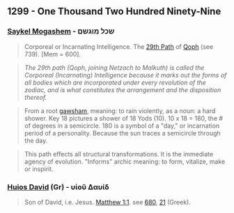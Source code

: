 ## 1299 - One Thousand Two Hundred Ninety-Nine

### [Saykel Mogashem](/keys/ShKL.MVGShMf) - שכל מוגשם
> Corporeal or Incarnating Intelligence. The [29th Path](29) of [Qoph](/keys/Q) (see 739). [Mem = 600].

> *The 29th path (Qoph, joining Netzach to Malkuth) is called the Corporeal (Incarnating) Intelligence because it marks out the forms of all bodies which are incorporated under every revolution of the zodiac, and is what constitutes the arrangement and the disposition thereof.*

> From a root [gawsham](/keys/GShM), meaning: to rain violently, as a noun: a hard shower. Key 18 pictures a shower of 18 Yods (10). 10 x 18 = 180, the # of degrees in a semicircle. 180 is a symbol of a "day," or incarnation period of a personality. Because the sun traces a semicircle through the day.

> This path effects all structural transformations. It is the immediate agency of evolution. "Informs" archic meaning: to form, vitalize, make or inspirit.

### [Huios David](/greek?word=uios.dauid) (Gr) - υἱοῦ Δαυίδ
> Son of David, i.e. Jesus. [Matthew 1:1](http://biblehub.com/matthew/1-1.htm). see [680](680), [21](21) (Greek).